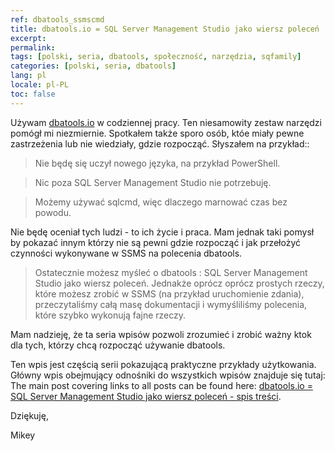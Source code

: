 ```yaml
---
ref: dbatools_ssmscmd
title: dbatools.io = SQL Server Management Studio jako wiersz poleceń
excerpt: 
permalink: 
tags: [polski, seria, dbatools, społeczność, narzędzia, sqfamily]
categories: [polski, seria, dbatools]
lang: pl
locale: pl-PL
toc: false
---
```

Używam [dbatools.io](https://dbatools.io/) w codziennej pracy. Ten niesamowity zestaw narzędzi pomógł mi niezmiernie. Spotkałem także sporo osób, któe miały pewne zastrzeżenia lub nie wiedziały, gdzie rozpocząć. Słyszałem na przykład::

> Nie będę się uczył nowego języka, na przykład PowerShell.

> Nic poza SQL Server Management Studio nie potrzebuję.

> Możemy używać sqlcmd, więc dlaczego marnować czas bez powodu.

Nie będę oceniał tych ludzi - to ich życie i praca. Mam jednak taki pomysł by pokazać innym którzy nie są pewni gdzie rozpocząć i jak przełożyć czynności wykonywane w SSMS na polecenia dbatools.

> Ostatecznie możesz myśleć o dbatools : SQL Server Management Studio jako wiersz poleceń. Jednakże oprócz oprócz prostych rzeczy, które możesz zrobić w SSMS (na przykład uruchomienie zdania), przeczytaliśmy całą masę dokumentacji i wymyśliliśmy polecenia, które szybko wykonują fajne rzeczy.

Mam nadzieję, że ta seria wpisów pozwoli zrozumieć i zrobić ważny ktok dla tych, którzy chcą rozpocząć używanie dbatools.

Ten wpis jest częścią serii pokazującą praktyczne przykłady użytkowania. Główny wpis obejmujący odnośniki do wszystkich wpisów znajduje się tutaj: The main post covering links to all posts can be found here: [dbatools.io = SQL Server Management Studio jako wiersz poleceń - spis treści](/2020/06/dbatools-io-sql-server-management-studio-jako-wiersz-polecen-spis-tresci).

Dziękuję,

Mikey
